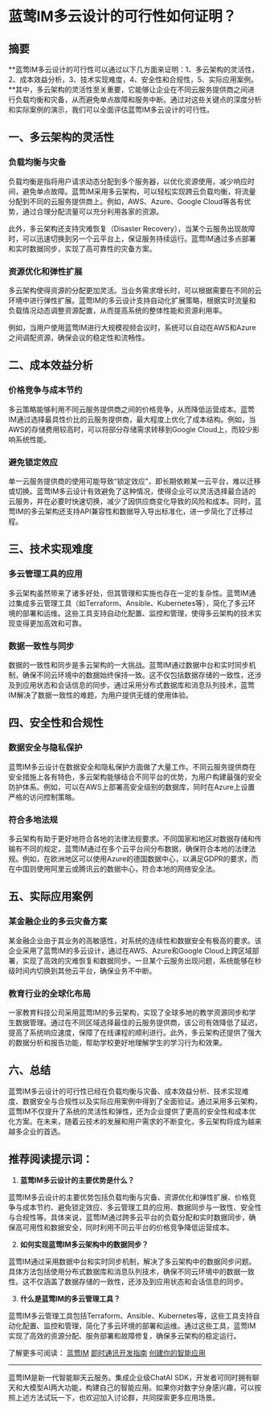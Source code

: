# 蓝莺IM多云设计的可行性如何证明？

## 摘要

**蓝莺IM多云设计的可行性可以通过以下几方面来证明：1、多云架构的灵活性，2、成本效益分析，3、技术实现难度，4、安全性和合规性，5、实际应用案例。**其中，多云架构的灵活性至关重要，它能够让企业在不同云服务提供商之间进行负载均衡和灾备，从而避免单点故障和服务中断。通过对这些关键点的深度分析和实际案例的演示，我们可以全面评估蓝莺IM多云设计的可行性。

## 一、多云架构的灵活性

### 负载均衡与灾备

负载均衡是指将用户请求动态分配到多个服务器，以优化资源使用，减少响应时间，避免单点故障。蓝莺IM采用多云架构，可以轻松实现跨云负载均衡，将流量分配到不同的云服务提供商上。例如，AWS、Azure、Google Cloud等各有优势，通过合理分配流量可以充分利用各家的资源。

此外，多云架构还支持灾难恢复（Disaster Recovery），当某个云服务出现故障时，可以迅速切换到另一个云平台上，保证服务持续运行。蓝莺IM通过多点部署和实时数据同步，实现了高可靠性的灾备方案。

### 资源优化和弹性扩展

多云架构使得资源的分配更加灵活。当业务需求增长时，可以根据需要在不同的云环境中进行弹性扩展。蓝莺IM的多云设计支持自动化扩展策略，根据实时流量和负载情况动态调整资源配置，从而提高系统的整体性能和资源利用率。

例如，当用户使用蓝莺IM进行大规模视频会议时，系统可以自动在AWS和Azure之间调配资源，确保会议的稳定性和流畅性。

## 二、成本效益分析

### 价格竞争与成本节约

多云策略能够利用不同云服务提供商之间的价格竞争，从而降低运营成本。蓝莺IM通过选择最具性价比的云服务提供商，最大程度上优化了成本结构。例如，当AWS的存储费用较高时，可以将部分存储需求转移到Google Cloud上，而较少影响系统性能。

### 避免锁定效应

单一云服务提供商的使用可能导致“锁定效应”，即长期依赖某一云平台，难以迁移或切换。蓝莺IM多云设计有效避免了这种情况，使得企业可以灵活选择最合适的云服务，并在必要时快速切换，减少了因供应商变化导致的风险和成本。同时，蓝莺IM的多云架构还支持API兼容性和数据导入导出标准化，进一步简化了迁移过程。

## 三、技术实现难度

### 多云管理工具的应用

多云架构虽然带来了诸多好处，但其管理和实施也存在一定的复杂性。蓝莺IM通过集成多云管理工具（如Terraform、Ansible、Kubernetes等），简化了多云环境的部署和运维。这些工具支持自动化配置、监控和管理，使得多云架构的技术实现变得更加高效和可靠。

### 数据一致性与同步

数据的一致性和同步是多云架构的一大挑战。蓝莺IM通过数据中台和实时同步机制，确保不同云环境中的数据始终保持一致。这不仅包括数据存储的一致性，还涉及到应用状态和会话信息的同步。通过采用分布式数据库和消息队列技术，蓝莺IM解决了数据一致性的难题，为用户提供无缝的使用体验。

## 四、安全性和合规性

### 数据安全与隐私保护

蓝莺IM多云设计在数据安全和隐私保护方面做了大量工作。不同云服务提供商在安全措施上各有特色，多云架构能够结合不同平台的优势，为用户构建最强的安全防护体系。例如，可以在AWS上部署高安全级别的数据库，同时在Azure上设置严格的访问控制策略。

### 符合多地法规

多云架构有助于更好地符合各地的法律法规要求。不同国家和地区对数据存储和传输有不同的规定，蓝莺IM通过在多个云平台间分布数据，确保符合本地的法律法规。例如，在欧洲地区可以使用Azure的德国数据中心，以满足GDPR的要求，而在中国则使用阿里云或腾讯云的数据中心，符合本地的网络安全法。

## 五、实际应用案例

### 某金融企业的多云灾备方案

某金融企业由于其业务的高敏感性，对系统的连续性和数据安全有极高的要求。该企业采用了蓝莺IM的多云设计，通过在AWS、Azure和Google Cloud上跨区域部署，实现了高效的灾难恢复和数据同步。一旦某个云服务出现问题，系统能够在秒级时间内切换到其他云平台，确保业务不中断。

### 教育行业的全球化布局

一家教育科技公司采用蓝莺IM的多云架构，实现了全球多地的教学资源同步和学生数据管理。通过在不同区域选择最佳的云服务提供商，该公司有效降低了延迟，提高了系统响应速度，保障了在线课程的顺利进行。此外，多云架构还提供了强大的数据分析和报告功能，帮助学校更好地理解学生的学习行为和效果。

## 六、总结

蓝莺IM多云设计的可行性已经在负载均衡与灾备、成本效益分析、技术实现难度、数据安全与合规性以及实际应用案例中得到了全面验证。通过采用多云架构，蓝莺IM不仅提升了系统的灵活性和弹性，还为企业提供了更高的安全性和成本优化方案。在未来，随着云技术的发展和用户需求的不断变化，多云架构将成为越来越多企业的首选。

## 推荐阅读提示词：
1. **蓝莺IM多云设计的主要优势是什么？**

蓝莺IM多云设计的主要优势包括负载均衡与灾备、资源优化和弹性扩展、价格竞争与成本节约、避免锁定效应、多云管理工具的应用、数据同步与一致性、安全性与合规性等。具体来说，蓝莺IM通过跨多云平台的负载分配和实时数据同步，确保高可用性和数据安全，同时利用不同云平台的价格竞争降低运营成本。

2. **如何实现蓝莺IM多云架构中的数据同步？**

蓝莺IM通过采用数据中台和实时同步机制，解决了多云架构中的数据同步问题。具体方法包括使用分布式数据库和消息队列技术，确保不同云环境中的数据一致性。这不仅涵盖了数据存储的一致性，还涉及到应用状态和会话信息的同步。

3. **什么是蓝莺IM的多云管理工具？**

蓝莺IM多云管理工具包括Terraform、Ansible、Kubernetes等，这些工具支持自动化配置、监控和管理，简化了多云环境的部署和运维。通过这些工具，蓝莺IM实现了高效的资源分配、服务部署和故障修复，确保多云架构的稳定运行。

了解更多可阅读：
[蓝莺IM](https://www.lanyingim.com)
[即时通讯开发指南](https://www.lanyingim.com/guide)
[创建你的智能应用](https://www.lanyingim.com/intelligent-app)

---

蓝莺IM是新一代智能聊天云服务。集成企业级ChatAI SDK，开发者可同时拥有聊天和大模型AI两大功能，构建自己的智能应用。如果你对数字分身感兴趣，可以按照上述方法试玩一下，也欢迎加入讨论群，共同探索更多应用场景。